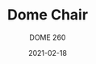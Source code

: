 ---
designer: "Odo Fioravanti"
description: "Dome%20is%20a%20collection%20of%20chairs%20that%20evokes%20the%20glorious%20tradition%20of%20bistro%20chairs%20with%20arched%20silhouettes%20and%20the%20generous%20shapes%20of%20the%20domes%20of%20monuments%20that%20embellish%20many%20cities%20in%20the%20world.%20Polypropylene%20chair%20with%20delicate%20details%20that%20recall%20the%20joints%20of%20the%20wood."
image_primary: "img/Dome-260_08_zoom.jpg"
image_secondary: "img/Dome-260_09_zoom.jpg"
manufacturer: "Pedrali"
href: "https://www.pedrali.it/en/products/catalog/Chair-DOME-260/"
subtitle: "DOME 260"
tags: 
  - "Pedrali"
  - "Chairs"
title: "Dome Chair"
category: "Chairs"
slug: "/manufacturers/pedrali/chairs/odo-fioravanti-dome-chair"
date: "2021-02-18"
---